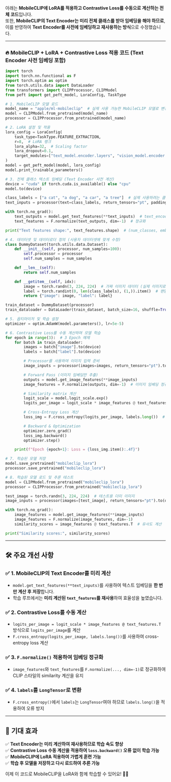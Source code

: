아래는 **MobileCLIP에 LoRA를 적용하고 Contrastive Loss를 수동으로 계산하는 전체 코드**입니다.  
또한, **MobileCLIP의 Text Encoder는 미리 전체 클래스를 받아 임베딩을 해야 하므로**, 이를 반영하여 **Text Encoder를 사전에 임베딩하고 재사용하는 방식**으로 수정했습니다.

---

### **🔥 MobileCLIP + LoRA + Contrastive Loss 적용 코드 (Text Encoder 사전 임베딩 포함)**
```python
import torch
import torch.nn.functional as F
import torch.optim as optim
from torch.utils.data import DataLoader
from transformers import CLIPProcessor, CLIPModel
from peft import get_peft_model, LoraConfig, TaskType

# 1. MobileCLIP 모델 로드
model_name = "apple/ml-mobileclip"  # 실제 사용 가능한 MobileCLIP 모델로 변경 필요
model = CLIPModel.from_pretrained(model_name)
processor = CLIPProcessor.from_pretrained(model_name)

# 2. LoRA 설정 및 적용
lora_config = LoraConfig(
    task_type=TaskType.FEATURE_EXTRACTION,
    r=8,  # LoRA 랭크
    lora_alpha=32,  # Scaling factor
    lora_dropout=0.1,
    target_modules=["text_model.encoder.layers", "vision_model.encoder.layers"],  # 적용 대상
)
model = get_peft_model(model, lora_config)
model.print_trainable_parameters()

# 3. 전체 클래스 텍스트 임베딩 (Text Encoder 사전 계산)
device = "cuda" if torch.cuda.is_available() else "cpu"
model.to(device)

class_labels = ["a cat", "a dog", "a car", "a tree"]  # 실제 사용하려는 클래스 리스트
text_inputs = processor(text=class_labels, return_tensors="pt", padding=True).to(device)

with torch.no_grad():
    text_outputs = model.get_text_features(**text_inputs)  # text_encoder를 사전에 처리
    text_features = F.normalize(text_outputs, dim=-1)  # 정규화

print("Text features shape:", text_features.shape)  # (num_classes, embedding_dim)

# 4. 데이터셋 및 데이터로더 정의 (사용자 데이터셋에 맞게 수정)
class DummyDataset(torch.utils.data.Dataset):
    def __init__(self, processor, num_samples=100):
        self.processor = processor
        self.num_samples = num_samples

    def __len__(self):
        return self.num_samples

    def __getitem__(self, idx):
        image = torch.randn(3, 224, 224)  # 가짜 이미지 데이터 (실제 이미지로 교체 필요)
        label = torch.randint(0, len(class_labels), (1,)).item()  # 랜덤 레이블 할당
        return {"image": image, "label": label}

train_dataset = DummyDataset(processor)
train_dataloader = DataLoader(train_dataset, batch_size=16, shuffle=True)

# 5. 옵티마이저 및 학습 설정
optimizer = optim.AdamW(model.parameters(), lr=5e-5)

# 6. Contrastive Loss를 수동 계산하며 모델 학습
for epoch in range(3):  # 3 Epoch 예제
    for batch in train_dataloader:
        images = batch["image"].to(device)
        labels = batch["label"].to(device)

        # Processor를 사용하여 이미지 입력 준비
        image_inputs = processor(images=images, return_tensors="pt").to(device)

        # Forward Pass (이미지 임베딩만 추출)
        outputs = model.get_image_features(**image_inputs)
        image_features = F.normalize(outputs, dim=-1)  # 이미지 임베딩 정규화

        # Similarity matrix 계산
        logit_scale = model.logit_scale.exp()
        logits_per_image = logit_scale * image_features @ text_features.T  # (batch_size, num_classes)

        # Cross-Entropy Loss 계산
        loss_img = F.cross_entropy(logits_per_image, labels.long())  # labels가 Long 타입이어야 함

        # Backward & Optimization
        optimizer.zero_grad()
        loss_img.backward()
        optimizer.step()

    print(f"Epoch {epoch+1}: Loss = {loss_img.item():.4f}")

# 7. 학습된 모델 저장
model.save_pretrained("mobileclip_lora")
processor.save_pretrained("mobileclip_lora")

# 8. 학습된 모델 로드 및 추론 테스트
model = CLIPModel.from_pretrained("mobileclip_lora")
processor = CLIPProcessor.from_pretrained("mobileclip_lora")

test_image = torch.randn(3, 224, 224)  # 테스트용 더미 이미지
image_inputs = processor(images=[test_image], return_tensors="pt").to(device)

with torch.no_grad():
    image_features = model.get_image_features(**image_inputs)
    image_features = F.normalize(image_features, dim=-1)
    similarity_scores = image_features @ text_features.T  # 유사도 계산

print("Similarity scores:", similarity_scores)
```

---

## **🛠 주요 개선 사항**
### ✅ **1. MobileCLIP의 Text Encoder를 미리 계산**
- `model.get_text_features(**text_inputs)`를 사용하여 텍스트 임베딩을 **한 번만 계산 후 저장**합니다.
- 학습 루프에서는 **미리 계산된 `text_features`를 재사용**하여 효율성을 높였습니다.

### ✅ **2. Contrastive Loss를 수동 계산**
- `logits_per_image = logit_scale * image_features @ text_features.T` 방식으로 `logits_per_image`를 계산
- `F.cross_entropy(logits_per_image, labels.long())`를 사용하여 cross-entropy loss 계산

### ✅ **3. `F.normalize()` 적용하여 임베딩 정규화**
- `image_features`와 `text_features`를 `F.normalize(..., dim=-1)`로 정규화하여 CLIP 스타일의 similarity 계산을 유지

### ✅ **4. `labels`를 `LongTensor`로 변환**
- `F.cross_entropy()`에서 `labels`는 `LongTensor`여야 하므로 `labels.long()`을 적용하여 오류 방지

---

## **🚀 기대 효과**
✅ **Text Encoder는 미리 계산하여 재사용하므로 학습 속도 향상**  
✅ **Contrastive Loss 수동 계산을 적용하여 `loss.backward()` 오류 없이 학습 가능**  
✅ **MobileCLIP에 LoRA 적용하여 가볍게 훈련 가능**  
✅ **학습 후 모델을 저장하고 다시 로드하여 추론 가능**

이제 이 코드로 MobileCLIP을 LoRA와 함께 학습할 수 있어요! 🚀😊
